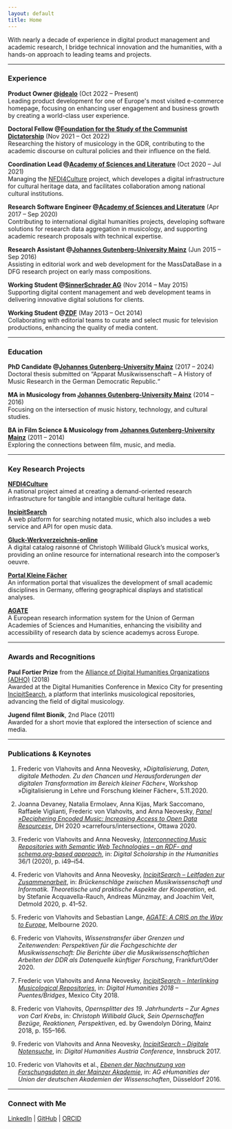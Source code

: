 ```yaml
---
layout: default
title: Home
---
```


With nearly a decade of experience in digital product management and academic research, I bridge technical innovation and the humanities, with a hands-on approach to leading teams and projects.

---

### Experience

**Product Owner @[idealo](https://www.idealo.de)** (Oct 2022 – Present)  
Leading product development for one of Europe's most visited e-commerce homepage, focusing on enhancing user engagement and business growth by creating a world-class user experience.

**Doctoral Fellow @[Foundation for the Study of the Communist Dictatorship](https://www.bundesstiftung-aufarbeitung.de)** (Nov 2021 – Oct 2022)  
Researching the history of musicology in the GDR, contributing to the academic discourse on cultural policies and their influence on the field.

**Coordination Lead @[Academy of Sciences and Literature](https://www.adwmainz.de)** (Oct 2020 – Jul 2021)  
Managing the [NFDI4Culture](https://nfdi4culture.de/) project, which developes a digital infrastructure for cultural heritage data, and facilitates collaboration among national cultural institutions.

**Research Software Engineer @[Academy of Sciences and Literature](https://www.adwmainz.de)** (Apr 2017 – Sep 2020)  
Contributing to international digital humanities projects, developing software solutions for research data aggregation in musicology, and supporting academic research proposals with technical expertise.

**Research Assistant @[Johannes Gutenberg-University Mainz](https://www.uni-mainz.de)** (Jun 2015 – Sep 2016)  
Assisting in editorial work and web development for the MassDataBase in a DFG research project on early mass compositions.

**Working Student @[SinnerSchrader AG](https://www.sinnerschrader.com)** (Nov 2014 – May 2015)  
Supporting digital content management and web development teams in delivering innovative digital solutions for clients.

**Working Student @[ZDF](https://www.zdf.de)** (May 2013 – Oct 2014)  
Collaborating with editorial teams to curate and select music for television productions, enhancing the quality of media content.

---

### Education

**PhD Candidate @[Johannes Gutenberg-University Mainz](https://www.uni-mainz.de)** (2017 – 2024)  
Doctoral thesis submitted on “Apparat Musikwissenschaft – A History of Music Research in the German Democratic Republic.“

**MA in Musicology from [Johannes Gutenberg-University Mainz](https://www.uni-mainz.de)** (2014 – 2016)  
Focusing on the intersection of music history, technology, and cultural studies.

**BA in Film Science & Musicology from [Johannes Gutenberg-University Mainz](https://www.uni-mainz.de)** (2011 – 2014)  
Exploring the connections between film, music, and media.

---

### Key Research Projects

**[NFDI4Culture](https://nfdi4culture.de)**  
A national project aimed at creating a demand-oriented research infrastructure for tangible and intangible cultural heritage data.

**[IncipitSearch](https://incipitsearch.adwmainz.net)**  
A web platform for searching notated music, which also includes a web service and API for open music data.

**[Gluck-Werkverzeichnis-online](https://www.gluck-gesamtausgabe.de)**  
A digital catalog raisonné of Christoph Willibald Gluck’s musical works, providing an online resource for international research into the composer’s oeuvre.

**[Portal Kleine Fächer](https://www.kleinefaecher.de)**  
An information portal that visualizes the development of small academic disciplines in Germany, offering geographical displays and statistical analyses.

**[AGATE](https://agate.academy)**  
A European research information system for the Union of German Academies of Sciences and Humanities, enhancing the visibility and accessibility of research data by science academys across Europe.

---

### Awards and Recognitions

**Paul Fortier Prize** from the [Alliance of Digital Humanities Organizations (ADHO)](https://www.adho.org) (2018)  
Awarded at the Digital Humanities Conference in Mexico City for presenting [IncipitSearch](https://dh2018.adho.org/en/incipitsearch-interlinking-musicological-repositories/), a platform that interlinks musicological repositories, advancing the field of digital musicology.

**Jugend filmt Bionik**, 2nd Place (2011)  
Awarded for a short movie that explored the intersection of science and media.

---

### Publications & Keynotes

1. Frederic von Vlahovits and Anna Neovesky, *»Digitalisierung, Daten, digitale Methoden. Zu den Chancen und Herausforderungen der digitalen Transformation im Bereich kleiner Fächer«*, Workshop »Digitalisierung in Lehre und Forschung kleiner Fächer«, 5.11.2020.

2. Joanna Devaney, Natalia Ermolaev, Anna Kijas, Mark Saccomano, Raffaele Viglianti, Frederic von Vlahovits, and Anna Neovesky, *[Panel »Deciphering Encoded Music: Increasing Access to Open Data Resources«](https://dblp.org/rec/conf/dihu/DevaneyEKNSVV20.html)*, DH 2020 »carrefours/intersection«, Ottawa 2020.

3. Frederic von Vlahovits and Anna Neovesky, *[Interconnecting Music Repositories with Semantic Web Technologies – an RDF- and schema.org-based approach](https://doi.org/10.1093/llc/fqaa019)*, in: *Digital Scholarship in the Humanities* 36/1 (2020), p. i49–i54.

4. Frederic von Vlahovits and Anna Neovesky, *[IncipitSearch – Leitfaden zur Zusammenarbeit](https://doi.org/10.25366/2020.93)*, in: *Brückenschläge zwischen Musikwissenschaft und Informatik. Theoretische und praktische Aspekte der Kooperation*, ed. by Stefanie Acquavella-Rauch, Andreas Münzmay, and Joachim Veit, Detmold 2020, p. 41–52.

5. Frederic von Vlahovits and Sebastian Lange, *[AGATE: A CRIS on the Way to Europe](https://www.rd-alliance.org/agate-cris-way-europe)*, Melbourne 2020.

6. Frederic von Vlahovits, *Wissenstransfer über Grenzen und Zeitenwenden: Perspektiven für die Fachgeschichte der Musikwissenschaft: Die Berichte über die Musikwissenschaftlichen Arbeiten der DDR als Datenquelle künftiger Forschung*, Frankfurt/Oder 2020.

7. Frederic von Vlahovits and Anna Neovesky, *[IncipitSearch – Interlinking Musicological Repositories](https://dh2018.adho.org/en/incipitsearch-interlinking-musicological-repositories/)*, in: *Digital Humanities 2018 – Puentes/Bridges*, Mexico City 2018.

8. Frederic von Vlahovits, *Opernsplitter des 19. Jahrhunderts – Zur Agnes von Carl Krebs*, in: *Christoph Willibald Gluck, Sein Opernschaffen Bezüge, Reaktionen, Perspektiven*, ed. by Gwendolyn Döring, Mainz 2018, p. 155–166.

9. Frederic von Vlahovits and Anna Neovesky, *[IncipitSearch – Digitale Notensuche](https://digicademy.github.io/2017-DHA)*, in: *Digital Humanities Austria Conference*, Innsbruck 2017.

10. Frederic von Vlahovits et al., *[Ebenen der Nachnutzung von Forschungsdaten in der Mainzer Akademie](https://digicademy.github.io/2016-agehum-ddorf/)*, in: *AG eHumanities der Union der deutschen Akademien der Wissenschaften*, Düsseldorf 2016.

---

### Connect with Me

[LinkedIn](https://www.linkedin.com/in/vonvlaho/) \| [GitHub](https://github.com/vonvlaho) \| [ORCID](https://orcid.org/0000-0002-8111-6405)
